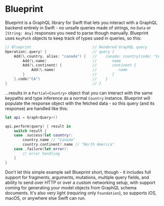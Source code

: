 # Blueprint

Blueprint is a GraphQL library for Swift that lets you interact with a GraphQL backend entirely in Swift - no unsafe queries made of strings,
no `Data` or `[String: Any]` responses you need to parse though manually. Blueprint uses `KeyPath` objects to keep track of types used 
in queries, so this:

```swift
// Blueprint                            // Rendered GraphQL query
Operation(.query) {                     // query {
    Add(\.country, alias: "canada") {   //    canada: country(code: "CA") {
        Add(\.name)                     //       name
        Add(\.continent) {              //       continent {
            Add(\.name)                 //          name
        }                               //       }
    }.code("CA")                        //    }
}                                       // }
```

...results in a `Partial<Country>` object that you can interact with the same keypaths and type inference as a normal `Country` instance. 
Blueprint will populate the response object with the fetched data - so this query (and its response) are handled like this:

```swift
let api = Graph<Query>()

api.perform(query) { result in
    switch result {
    case .success(let country):
        country.name // "Canada"
        country.continent?.name // "North America"
    case .failure(let error):
        // error handling
    }
}
```

Don't let this simple example sell Blueprint short, though - it includes full support for fragments, arguments, mutations, multiple query fields, 
and ability to send over HTTP or over a custom networking setup, with support coming for generating your model objects from GraphQL 
schema documents. It's also very light (requiring only `Foundation`), so supports iOS, macOS, or anywhere else Swift can run.
